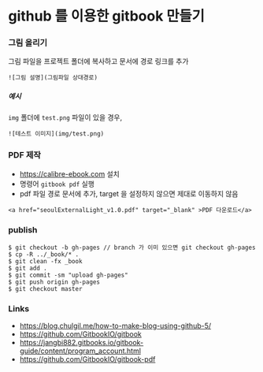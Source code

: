 # github 를 이용한 gitbook 만들기

### 그림 올리기
그림 파일을 프로젝트 폴더에 복사하고 문서에 경로 링크를 추가
```
![그림 설명](그림파일 상대경로)
```

##### 예시
`img` 폴더에 `test.png` 파일이 있을 경우,
```
![테스트 이미지](img/test.png)
```

### PDF 제작
* https://calibre-ebook.com 설치
* 명령어 `gitbook pdf` 실행
* pdf 파일 경로 문서에 추가, target 을 설정하지 않으면 제대로 이동하지 않음
```
<a href="seoulExternalLight_v1.0.pdf" target="_blank" >PDF 다운로드</a>
```

### publish
```
$ git checkout -b gh-pages // branch 가 이미 있으면 git checkout gh-pages
$ cp -R ../_book/* .
$ git clean -fx _book
$ git add .
$ git commit -sm "upload gh-pages"
$ git push origin gh-pages
$ git checkout master
```

### Links
* https://blog.chulgil.me/how-to-make-blog-using-github-5/
* https://github.com/GitbookIO/gitbook
* https://jangbi882.gitbooks.io/gitbook-guide/content/program_account.html
* https://github.com/GitbookIO/gitbook-pdf
